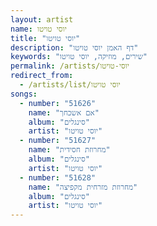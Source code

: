 ```yaml
---
layout: artist
name: יוסי טויטו
title: "יוסי טויטו"
description: "דף האמן יוסי טויטו"
keywords: "שירים, מוזיקה, יוסי טויטו"
permalink: /artists/יוסי-טויטו
redirect_from:
  - /artists/list/יוסי טויטו
songs:
  - number: "51626"
    name: "אם אשכחך"
    album: "סינגלים"
    artist: "יוסי טויטו"
  - number: "51627"
    name: "מחרוזת חסידית"
    album: "סינגלים"
    artist: "יוסי טויטו"
  - number: "51628"
    name: "מחרוזת מזרחית מקפיצה"
    album: "סינגלים"
    artist: "יוסי טויטו"
---
```

